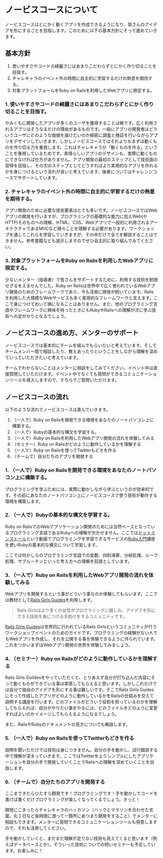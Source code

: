 # ノービスコースについて

ノービスコースはとにかく動くアプリを作成できるようになり、皆さんのアイデアを形にすることを目指します。このために以下の基本方針にそって進めていきます。

## 基本方針

1. 使いやすさやコードの綺麗さにはあまりこだわらずとにかく作り切ることを目指す。
2. チャレキャラのイベント外の時間に自主的に学習するだけの熱意を期待する。
3. 対象プラットフォームをRuby on Railsを利用したWebアプリに限定する。

### 1. 使いやすさやコードの綺麗さにはあまりこだわらずとにかく作り切ることを目指す。

やみくもに開発したアプリが多くのユーザを獲得することは稀です。広く利用されるアプリはそうなるだけの理由があるものです。一般にアプリの開発者はどういうユーザにどのような価値を届けたいのか綿密に調査と検証を行いながらアプリをデザインしていきます。しかしノービスコースではそれよりもまずは動くものを作り切る力を重視します。これはチャレキャラが「動くものを作る」ということを重視しているためです。素晴らしいアプリのデザインも、実際に動くものにできなければ仕方がありません。アプリ開発の最初のステップとして技術面の習得を目指し、その次のステップとしてどうすればより実用的なアプリを作れるかを身につけるという流れが良いと考えています。後者についてはチャレンジコースでサポートしています。

### 2. チャレキャラのイベント外の時間に自主的に学習するだけの熱意を期待する。

アプリ開発のために必要な技術要素はとても多いです。ノービスコースではWebアプリの開発を行いますが、プログラミングの基礎的な能力に加えWeb(やHTTP)そのものへの理解、HTML、CSS、Webアプリで一般的に利用されるアーキテクチャであるMVCなど様々ことを理解する必要があります。ワークショップを通してこれらを学習していきますが、その中だけで全てを解説することはできません。参考書籍なども提示しますのでぜひ自主的に取り組んでみてください。

### 3. 対象プラットフォームをRuby on Railsを利用したWebアプリに限定する。
少ないメンター（指導者）で皆さんをサポートするために、利用する技術を制限せざるをえませんでした。Ruby on Railsは世界中で広く使われているWebアプリ開発のためのフレームワークであり、今も活発に開発が続いています。Railsを利用した大規模なWebサービスも多く実用的なフレームワークと言えます。ここで身につけておいて損になることはありません。また、他のプログラミング言語やフレームワークに興味を持ったときにもRubyやRailsへの理解が次に学ぶ技術への足がかりとなるでしょう。

## ノービスコースの進め方、メンターのサポート
ノービスコースでは基本的にチームを組んでもらいたいと考えています。そしてチームメンバー間で相談したり、教えあったりということをしながら理解を深めていっていただきたいと考えています。

チームでわからないことはメンターに相談をしてみてください。イベント中は直接質問していただけます。イベント中でなくても質問ができるコミュニケーションツールを導入しますので、そちらでご質問いただけます。


## ノービスコースの流れ
以下のような流れでノービスコースは進んでいきます。

1. （一人で）Ruby on Railsを開発できる環境をあなたのノートパソコン上に構築する。
2. （一人で）Rubyの基本的な構文を学習する。
3. （一人で）Ruby on Railsを利用したWebアプリ開発の流れを体験してみる
4. （セミナー）Ruby on Railsがどのように動作しているかを理解する
5. （一人で）Ruby on Railsを使ってTwitterもどきを作る
6. （チームで）自分たちのアプリを開発する

### 1. （一人で）Ruby on Railsを開発できる環境をあなたのノートパソコン上に構築する。
プログラミングを学ぶためには、実際に動かしながら学ぶというのが効率的です。その前にあなたのノートパソコン上にノービスコースで使う技術が動作する環境を構築します。

### 2. （一人で）Rubyの基本的な構文を学習する。
Ruby on RailsでのWebアプリケーション開発のためには当然ベースとなっているプログラミング言語であるRubyへの理解が欠かせません。ここでは[ドットインストール](http://dotinstall.com/)という動画でプログラミングを学習できるサービスの[Ruby入門](http://dotinstall.com/lessons/basic_ruby_v2)講座を使いRubyの基本的な構文について学習します。

ここでは何かしらのプログラミング言語での変数、四則演算、分岐処理、ループ処理、サブルーチンといった考え方への理解を前提としています。

### 3. （一人で）Ruby on Railsを利用したWebアプリ開発の流れを体験してみる
Webアプリを開発するという事がどういう事なのか体験してもらいます。ここでは教材として[Rails Girls Guides](http://railsgirls.jp/)を利用します。

> Rails Girlsはより多くの女性がプログラミングに親しみ、アイデアを形にできる技術を身につける手助けをするコミュニティです。

[Rails Girls Guides](http://railsgirls.jp/)は世界的に行われているRails Girlsというコミュニティが行うワークショップイベントのためのガイドです。プログラミングの経験がない人でもWebアプリを作成し、それを公開する事を体験できるように作られています。これをつかいまずはWebアプリ開発の世界を体験してみましょう。

### 4. （セミナー）Ruby on Railsがどのように動作しているかを理解する
Rails Girls Guildesをやっていただくと、とりあえず自分が打ち込んだ内容にそって動くものができている事は実感してもらえると思います。しかしこれだけでは自分で独自のアイデアを形にする事は難しいです。そこでRails Girls Guidesにそって作成したアプリがどのように動作しているかをRailsの仕組みを交えて説明する講座を行います。どのファイルがどういう役割を担っているのかを理解してもらえれば、自分がやりたい事をやるには、どのファイルをどのように変更すればよいのかイメージしてもらえるようになるでしょう。

また、RailsやRubyのドキュメントの見方についても解説します。

### 5. （一人で）Ruby on Railsを使ってTwitterもどきを作る
説明を聞いただけでは技術は身につきません。自分の手を動かし、試行錯誤する中で理解が深まっていきます。ここではTwitterをよりシンプルにしたアプリケーションを自分の手で開発していくことでRailsへの理解を深めていくことを目指します。


### 6. （チームで）自分たちのアプリを開発する
ここまできたらひたすら開発です！プログラミングです！手を動かしてコードを書けば書くだけプログラミングが楽しくなってくるでしょう。きっと！

開発にこまったらチャレキャラのハッカソン（ハックとマラソンを合わせた言葉。丸１日など長時間に渡って一箇所にあつまり開発をすること）でメンターに相談もできます。メンターに質問できるコミュニケーションツールも用意しますので、それも活用してください。

手を動かしていくと、まだまだ理解が足りない技術も見えてくると思います（例えばデータベースとか）。そういった技術についての短いセミナーも予定しています。お楽しみに！
